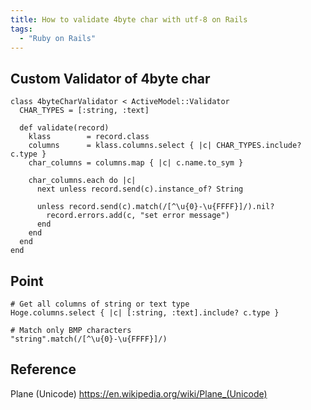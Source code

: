 ```yaml
---
title: How to validate 4byte char with utf-8 on Rails
tags:
  - "Ruby on Rails"
---
```


## Custom Validator of 4byte char

```
class 4byteCharValidator < ActiveModel::Validator
  CHAR_TYPES = [:string, :text]

  def validate(record)
    klass        = record.class
    columns      = klass.columns.select { |c| CHAR_TYPES.include? c.type }
    char_columns = columns.map { |c| c.name.to_sym }

    char_columns.each do |c|
      next unless record.send(c).instance_of? String

      unless record.send(c).match(/[^\u{0}-\u{FFFF}]/).nil?
        record.errors.add(c, "set error message")
      end
    end
  end
end

```

## Point

```
# Get all columns of string or text type
Hoge.columns.select { |c| [:string, :text].include? c.type }

# Match only BMP characters
"string".match(/[^\u{0}-\u{FFFF}]/)
```

## Reference

Plane (Unicode)
https://en.wikipedia.org/wiki/Plane_(Unicode)
